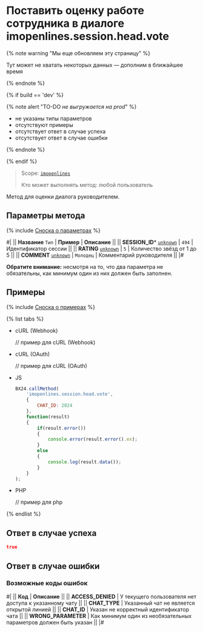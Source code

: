 # Поставить оценку работе сотрудника в диалоге imopenlines.session.head.vote

{% note warning "Мы еще обновляем эту страницу" %}

Тут может не хватать некоторых данных — дополним в ближайшее время

{% endnote %}

{% if build == 'dev' %}

{% note alert "TO-DO _не выгружается на prod_" %}

- не указаны типы параметров
- отсутствуют примеры
- отсутствует ответ в случае успеха
- отсутствует ответ в случае ошибки

{% endnote %}

{% endif %}

> Scope: [`imopenlines`](../../../scopes/permissions.md)
>
> Кто может выполнять метод: любой пользователь

Метод для оценки диалога руководителем.

## Параметры метода

{% include [Сноска о параметрах](../../../../_includes/required.md) %}

#|
|| **Название**
`Тип` | **Пример** | **Описание** ||
|| **SESSION_ID***
[`unknown`](../../../data-types.md) | `494` | Идентификатор сессии ||
|| **RATING**
[`unknown`](../../../data-types.md) | `5` | Количество звёзд от 1 до 5 ||
|| **COMMENT**
[`unknown`](../../../data-types.md) | `Молодец` | Комментарий руководителя ||
|#

**Обратите внимание:** несмотря на то, что два параметра не обязательны, как минимум один из них должен быть заполнен.

## Примеры

{% include [Сноска о примерах](../../../../_includes/examples.md) %}

{% list tabs %}

- cURL (Webhook)

    // пример для cURL (Webhook)

- cURL (OAuth)

    // пример для cURL (OAuth)

- JS


    ```js
    BX24.callMethod(
        'imopenlines.session.head.vote',
        {
            CHAT_ID: 2024
        },
        function(result)
        {
            if(result.error())
            {
                console.error(result.error().ex);
            }
            else
            {
                console.log(result.data());
            }
        }
    );
    ```

- PHP

    // пример для php

{% endlist %}

## Ответ в случае успеха

```json
true
```

## Ответ в случае ошибки

### Возможные коды ошибок

#|
|| **Код** | **Описание** ||
|| **ACCESS_DENIED** | У текущего пользователя нет доступа к указанному чату ||
|| **CHAT_TYPE** | Указанный чат не является открытой линией ||
|| **CHAT_ID** | Указан не корректный идентификатор чата ||
|| **WRONG_PARAMETER** | Как минимум один из необязательных параметров должен быть указан ||
|#